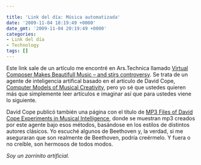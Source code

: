 ```yaml
---

title: 'Link del día: Música automatizada'
date: '2009-11-04 18:19:49 +0000'
date_gmt: '2009-11-04 20:19:49 +0000'
categories:
- Link del día
- Technology
tags: []
---
```


Este link sale de un artículo me encontré en Ars.Technica llamado [Virtual Composer Makes Beautifull Music &ndash; and stirs controversy](http://arstechnica.com/science/news/2009/09/virtual-composer-makes-beautiful-musicand-stirs-controversy.ars). Se trata de un agente de inteligencia artifical basado en el artículo de David Cope, [Computer Models of Musical Creativity](http://mitpress.mit.edu/catalog/item/?ttype=2&amp;tid=10661), pero yo sé que ustedes quieren más que simplemente leer artículos e imaginar así que para ustedes viene lo siguiente.

David Cope publicó también una página con el título de [MP3 Files of David Cope Experiments in Musical Intelligence](http://artsites.ucsc.edu/faculty/cope/mp3page.htm), donde se muestran mp3 creados por este agente bajo esos métodos, basándose en los estilos de distintos autores clásicos. Yo escuché algunos de Beethoven y, la verdad, si me aseguraran que son realmente de Beethoven, podría creérmelo. Y fuera o no creíble, son hermosos de todos modos.

_Soy un zorrinito artificial._
